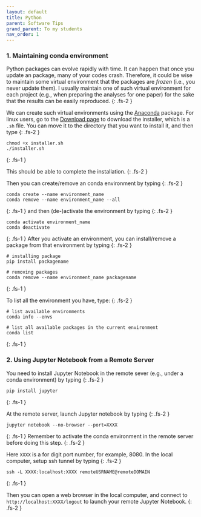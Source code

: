 ```yaml
---
layout: default
title: Python
parent: Software Tips
grand_parent: To my students
nav_order: 1
---
```


### 1. Maintaining conda environment

Python packages can evolve rapidly with time. It can happen that once you update an package, many of your codes crash. Therefore, it could be wise to maintain some virtual environment that the packages are *frozen* (i.e., you never update them). I usually maintain one of such virtual environment for each project (e.g., when preparing the analyses for one paper) for the sake that the results can be easily reproduced.
{: .fs-2 }

We can create such virtual environments using the [Anaconda](https://www.anaconda.com/) package. For linux users, go to the [Download page](https://www.anaconda.com/products/distribution#Downloads) to download the installer, which is a `.sh` file. You can move it to the directory that you want to install it, and then type
{: .fs-2 }

```
chmod +x installer.sh
./installer.sh
```
{: .fs-1 }

This should be able to complete the installation.
{: .fs-2 }

Then you can create/remove an conda environment by typing
{: .fs-2 }

```
conda create --name environment_name
conda remove --name environment_name --all
```
{: .fs-1 }
and then (de-)activate the environment by typing
{: .fs-2 }
```
conda activate environment_name
conda deactivate
```
{: .fs-1 }
After you activate an environment, you can install/remove a package from that environment by typing
{: .fs-2 }

```
# installing package
pip install packagename

# removing packages
conda remove --name environment_name packagename
```
{: .fs-1 }

To list all the environment you have, type:
{: .fs-2 }
```
# list available environments
conda info --envs

# list all available packages in the current environment
conda list
```
{: .fs-1 }

### 2. Using Jupyter Notebook from a Remote Server

You need to install Jupyter Notebook in the remote sever (e.g., under a conda environment) by typing
{: .fs-2 }

```
pip install jupyter
```
{: .fs-1 }

At the remote server, launch Jupyter notebook by typing
{: .fs-2 }

```
jupyter notebook --no-browser --port=XXXX
```
{: .fs-1 }
Remember to activate the conda environment in the remote server before doing this step.
{: .fs-2 }

Here `XXXX` is a for digit port number, for example, 8080.
In the local computer, setup ssh tunnel by typing
{: .fs-2 }

```
ssh -L XXXX:localhost:XXXX remoteUSRNAME@remoteDOMAIN
```
{: .fs-1 }

Then you can open a web browser in the local computer, and connect to `http://localhost:XXXX/logout` to launch your remote Jupyter Notebook.
{: .fs-2 }
